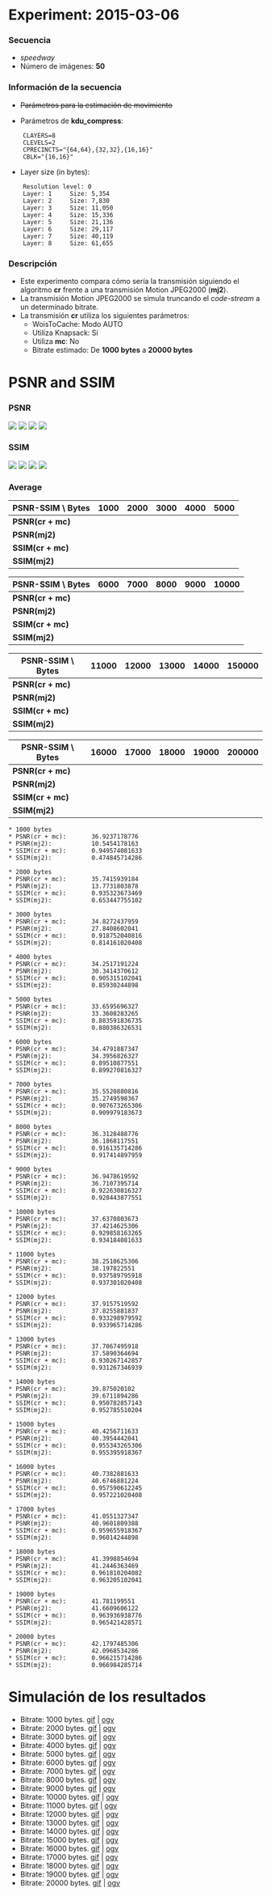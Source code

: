Experiment: 2015-03-06
======================

### Secuencia

- *speedway*
- Número de imágenes: **50**

### Información de la secuencia
* ~~Parámetros para la estimación de movimiento~~

* Parámetros de **kdu_compress**:

```
    CLAYERS=8
    CLEVELS=2
    CPRECINCTS="{64,64},{32,32},{16,16}"
    CBLK="{16,16}"
```

* Layer size (in bytes):

```
    Resolution level: 0
    Layer: 1     Size: 5,354
    Layer: 2     Size: 7,830
    Layer: 3     Size: 11,050
    Layer: 4     Size: 15,336
    Layer: 5     Size: 21,136
    Layer: 6     Size: 29,117
    Layer: 7     Size: 40,119
    Layer: 8     Size: 61,655
```

### Descripción

- Este experimento compara cómo sería la transmisión siguiendo el algoritmo
  **cr** frente a una transmisión Motion JPEG2000 (**mj2**). 
- La transmisión Motion JPEG2000 se simula truncando el *code-stream* a
  un determinado bitrate.
- La transmisión **cr** utiliza los siguientes parámetros:
    - WoisToCache: Modo AUTO
    - Utiliza Knapsack: Sí
    - Utiliza **mc**: No
    - Bitrate estimado: De **1000 bytes** a **20000 bytes**

PSNR and SSIM
=============

### PSNR

![](assets/psnr-1k-5k.png)
![](assets/psnr-6k-10k.png)
![](assets/psnr-11k-15k.png)
![](assets/psnr-16k-20k.png)

### SSIM

![](assets/ssim-1k-5k.png)
![](assets/ssim-6k-10k.png)
![](assets/ssim-11k-15k.png)
![](assets/ssim-16k-20k.png)

### Average

| PSNR-SSIM \ Bytes | 1000            | 2000            | 3000            | 4000            | 5000           
| ----------------- | --------------- | --------------- | --------------- | --------------- | ---------------
| **PSNR(cr + mc)** |
| **PSNR(mj2)**     |
| **SSIM(cr + mc)** |
| **SSIM(mj2)**     |

| PSNR-SSIM \ Bytes | 6000            | 7000            | 8000            | 9000            | 10000           
| ----------------- | --------------- | --------------- | --------------- | --------------- | ---------------
| **PSNR(cr + mc)** |
| **PSNR(mj2)**     |
| **SSIM(cr + mc)** |
| **SSIM(mj2)**     |

| PSNR-SSIM \ Bytes | 11000           | 12000           | 13000           | 14000           | 150000           
| ----------------- | --------------- | --------------- | --------------- | --------------- | ---------------
| **PSNR(cr + mc)** |
| **PSNR(mj2)**     |
| **SSIM(cr + mc)** |
| **SSIM(mj2)**     |

| PSNR-SSIM \ Bytes | 16000           | 17000           | 18000           | 19000           | 200000           
| ----------------- | --------------- | --------------- | --------------- | --------------- | ---------------
| **PSNR(cr + mc)** |
| **PSNR(mj2)**     |
| **SSIM(cr + mc)** |
| **SSIM(mj2)**     |

```
* 1000 bytes
* PSNR(cr + mc):       36.9237178776
* PSNR(mj2):           10.5454178163
* SSIM(cr + mc):       0.949574081633
* SSIM(mj2):           0.474845714286

* 2000 bytes
* PSNR(cr + mc):       35.7415939184
* PSNR(mj2):           13.7731803878
* SSIM(cr + mc):       0.935323673469
* SSIM(mj2):           0.653447755102

* 3000 bytes
* PSNR(cr + mc):       34.8272437959
* PSNR(mj2):           27.8408602041
* SSIM(cr + mc):       0.918752040816
* SSIM(mj2):           0.814161020408

* 4000 bytes
* PSNR(cr + mc):       34.2517191224
* PSNR(mj2):           30.3414370612
* SSIM(cr + mc):       0.905315102041
* SSIM(mj2):           0.85930244898

* 5000 bytes
* PSNR(cr + mc):       33.6595696327
* PSNR(mj2):           33.3608283265
* SSIM(cr + mc):       0.883591836735
* SSIM(mj2):           0.880386326531

* 6000 bytes
* PSNR(cr + mc):       34.4791887347
* PSNR(mj2):           34.3956826327
* SSIM(cr + mc):       0.89510877551
* SSIM(mj2):           0.899270816327

* 7000 bytes
* PSNR(cr + mc):       35.5520880816
* PSNR(mj2):           35.2749598367
* SSIM(cr + mc):       0.907673265306
* SSIM(mj2):           0.909979183673

* 8000 bytes
* PSNR(cr + mc):       36.3128488776
* PSNR(mj2):           36.1868117551
* SSIM(cr + mc):       0.916135714286
* SSIM(mj2):           0.917414897959

* 9000 bytes
* PSNR(cr + mc):       36.9478619592
* PSNR(mj2):           36.7107395714
* SSIM(cr + mc):       0.922630816327
* SSIM(mj2):           0.928443877551

* 10000 bytes
* PSNR(cr + mc):       37.6370803673
* PSNR(mj2):           37.4214625306
* SSIM(cr + mc):       0.929858163265
* SSIM(mj2):           0.934184081633

* 11000 bytes
* PSNR(cr + mc):       38.2510625306
* PSNR(mj2):           38.197822551
* SSIM(cr + mc):       0.937589795918
* SSIM(mj2):           0.937301020408

* 12000 bytes
* PSNR(cr + mc):       37.9157519592
* PSNR(mj2):           37.8255881837
* SSIM(cr + mc):       0.933298979592
* SSIM(mj2):           0.933965714286

* 13000 bytes
* PSNR(cr + mc):       37.7067495918
* PSNR(mj2):           37.5890364694
* SSIM(cr + mc):       0.930267142857
* SSIM(mj2):           0.931267346939

* 14000 bytes
* PSNR(cr + mc):       39.875020102
* PSNR(mj2):           39.6711894286
* SSIM(cr + mc):       0.950782857143
* SSIM(mj2):           0.952785510204

* 15000 bytes
* PSNR(cr + mc):       40.4256711633
* PSNR(mj2):           40.3954442041
* SSIM(cr + mc):       0.955343265306
* SSIM(mj2):           0.955395918367

* 16000 bytes
* PSNR(cr + mc):       40.7382881633
* PSNR(mj2):           40.6746881224
* SSIM(cr + mc):       0.957590612245
* SSIM(mj2):           0.957221020408

* 17000 bytes
* PSNR(cr + mc):       41.0551327347
* PSNR(mj2):           40.9601809388
* SSIM(cr + mc):       0.959655918367
* SSIM(mj2):           0.96014244898

* 18000 bytes
* PSNR(cr + mc):       41.3998854694
* PSNR(mj2):           41.2446363469
* SSIM(cr + mc):       0.961810204082
* SSIM(mj2):           0.963205102041

* 19000 bytes
* PSNR(cr + mc):       41.781199551
* PSNR(mj2):           41.6609606122
* SSIM(cr + mc):       0.963936938776
* SSIM(mj2):           0.965421428571

* 20000 bytes
* PSNR(cr + mc):       42.1797485306
* PSNR(mj2):           42.0968534286
* SSIM(cr + mc):       0.966215714286
* SSIM(mj2):           0.966984285714
```

Simulación de los resultados
=============

* Bitrate: 1000 bytes. [gif](gif/all_1000.gif) | [ogv](ogv/all_1000.ogv)
* Bitrate: 2000 bytes. [gif](gif/all_2000.gif) | [ogv](ogv/all_2000.ogv)
* Bitrate: 3000 bytes. [gif](gif/all_3000.gif) | [ogv](ogv/all_3000.ogv)
* Bitrate: 4000 bytes. [gif](gif/all_4000.gif) | [ogv](ogv/all_4000.ogv)
* Bitrate: 5000 bytes. [gif](gif/all_5000.gif) | [ogv](ogv/all_5000.ogv)
* Bitrate: 6000 bytes. [gif](gif/all_6000.gif) | [ogv](ogv/all_6000.ogv)
* Bitrate: 7000 bytes. [gif](gif/all_7000.gif) | [ogv](ogv/all_7000.ogv)
* Bitrate: 8000 bytes. [gif](gif/all_8000.gif) | [ogv](ogv/all_8000.ogv)
* Bitrate: 9000 bytes. [gif](gif/all_9000.gif) | [ogv](ogv/all_9000.ogv)
* Bitrate: 10000 bytes. [gif](gif/all_10000.gif) | [ogv](ogv/all_10000.ogv)
* Bitrate: 11000 bytes. [gif](gif/all_11000.gif) | [ogv](ogv/all_11000.ogv)
* Bitrate: 12000 bytes. [gif](gif/all_12000.gif) | [ogv](ogv/all_12000.ogv)
* Bitrate: 13000 bytes. [gif](gif/all_13000.gif) | [ogv](ogv/all_13000.ogv)
* Bitrate: 14000 bytes. [gif](gif/all_14000.gif) | [ogv](ogv/all_14000.ogv)
* Bitrate: 15000 bytes. [gif](gif/all_15000.gif) | [ogv](ogv/all_15000.ogv)
* Bitrate: 16000 bytes. [gif](gif/all_16000.gif) | [ogv](ogv/all_16000.ogv)
* Bitrate: 17000 bytes. [gif](gif/all_17000.gif) | [ogv](ogv/all_17000.ogv)
* Bitrate: 18000 bytes. [gif](gif/all_18000.gif) | [ogv](ogv/all_18000.ogv)
* Bitrate: 19000 bytes. [gif](gif/all_19000.gif) | [ogv](ogv/all_19000.ogv)
* Bitrate: 20000 bytes. [gif](gif/all_20000.gif) | [ogv](ogv/all_20000.ogv)